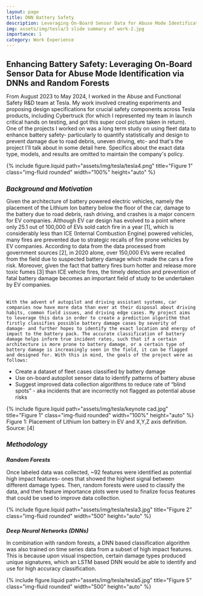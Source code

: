 ```yaml
---
layout: page
title: DNN Battery Safety
description: Leveraging On-Board Sensor Data for Abuse Mode Identification via DNNs and Random Forests
img: assets/img/tesla/3 slide summary of work-2.jpg
importance: 1
category: Work Experience
---
```


<!-- Project Title -->
<h1 style="font-size: 1.5em; font-weight: bold;">Enhancing Battery Safety: Leveraging On-Board Sensor Data for Abuse Mode Identification via DNNs and Random Forests
</h1>
<!-- Project Title -->

<p style="margin-top: 0.3em;">
    From August 2023 to May 2024, I worked in the Abuse and Functional Safety R&D team at Tesla. My work involved creating experiments and proposing design specifications for crucial safety components across Tesla products, including Cybertruck (for which I represented my team in launch critical hands on testing, and got this super cool picture taken in return). One of the projects I worked on was a long term study on using fleet data to enhance battery safety- particularly to quantify statistically and design to prevent damage due to road debris, uneven driving, etc- and that's the project I'll talk about in some detail here. Specifics about the exact data type, models, and results are omitted to maintain the company's policy.
</p>

<div class="row text-center">
    <div class="col-sm mt-3 mt-md-0">
        {% include figure.liquid path="assets/img/tesla/tesla4.png" title="Figure 1" class="img-fluid rounded" width="100%" height="auto" %}
    </div>
</div>

<!-- Subheading -->
<h2 style="font-size: 1.2em; font-style: italic; margin-top: 1.5em;">Background and Motivation</h2>
<!-- Subheading -->

<p style="margin-top: 0.3em;">
    Given the architecture of battery powered electric vehicles, namely the placement of the Lithium Ion battery below the floor of the car, damage to the battery due to road debris, rash driving, and crashes is a major concern for EV companies. Although EV car design has evolved to a point where only 25.1 out of 100,000 of EVs sold catch fire in a year [1], which is considerably less than ICE (Internal Combustion Engine) powered vehicles, many fires are prevented due to strategic recalls of fire prone vehicles by EV companies. According to data from the data processed from government sources [2], in 2020 alone, over 150,000 EVs were recalled from the field due to suspected battery damage which made the cars a fire risk. Moreover, given the fact that battery fires burn hotter and release more toxic fumes [3] than ICE vehicle fires, the timely detection and prevention of fatal battery damage becomes an important field of study to be undertaken by EV companies. <br><br>

    With the advent of autopilot and driving assistant systems, car companies now have more data than ever at their disposal about driving habits, common field issues, and driving edge cases. My project aims to leverage this data in order to create a prediction algorithm that firstly classifies possible battery damage cases by severity of damage- and further hopes to identify the exact location and energy of impact to the battery pack. The accurate classification of battery damage helps inform true incident rates, such that if a certain architecture is more prone to battery damage, or a certain type of battery damage is increasingly seen in the field, it can be flagged and designed for. With this in mind, the goals of the project were as follows:
</p>

<ul>
    <li>Create a dataset of fleet cases classified by battery damage</li>
    <li>Use on-board autopilot sensor data to identify patterns of battery abuse</li>
    <li>Suggest improved data collection algorithms to reduce rate of “blind spots” - aka incidents that are incorrectly not flagged as potential abuse risks</li>
</ul>

<div class="row text-center">
    <div class="col-sm mt-3 mt-md-0">
        {% include figure.liquid path="assets/img/tesla/keynote cad.jpg" title="Figure 1" class="img-fluid rounded" width="100%" height="auto" %}
    </div>
</div>
<div class="caption text-center">Figure 1: Placement of Lithium Ion battery in EV and X,Y,Z axis definition. Source: [4] </div>

<!-- Subheading -->
<h2 style="font-size: 1.2em; font-style: italic; margin-top: 1.5em;">Methodology</h2>
<!-- Subheading -->
<!-- Sub-Subheading -->
<h3 style="font-size: 1.05em; font-style: italic; margin-top: 1.5em;">Random Forests</h3>
<!-- Sub-Subheading -->

<p style="margin-top: 0.3em;">
    Once labeled data was collected, ~92 features were identified as potential high impact features- ones that showed the highest signal between different damage types. Then, random forests were used to classify the data, and then feature importance plots were used to finalize focus features that could be used to improve data collection.
</p>

<div class="row text-center">
    <div class="col-sm mt-3 mt-md-0">
        {% include figure.liquid path="assets/img/tesla/tesla3.jpg" title="Figure 2" class="img-fluid rounded" width="500" height="auto" %}
    </div>
</div>

<!-- Sub-Subheading -->
<h3 style="font-size: 1.05em; font-style: italic; margin-top: 1.5em;">Deep Neural Networks (DNNs)</h3>
<!-- Sub-Subheading -->
<p style="margin-top: 0.3em;">
    In combination with random forests, a DNN based classification algorithm was also trained on time series data from a subset of high impact features. This is because upon visual inspection, certain damage types produced unique signatures, which an LSTM based DNN would be able to identify and use for high accuracy classification.  
</p>

<div class="row text-center">
    <div class="col-sm mt-3 mt-md-0">
        {% include figure.liquid path="assets/img/tesla/tesla5.jpg" title="Figure 5" class="img-fluid rounded" width="500" height="auto" %}
    </div>
</div>
